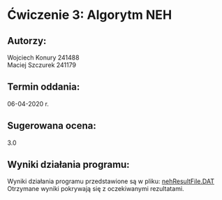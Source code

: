 ﻿# Ćwiczenie 3: Algorytm NEH
## Autorzy:
Wojciech Konury 241488  
Maciej Szczurek 241179
## Termin oddania:
06-04-2020 r.
## Sugerowana ocena:
3.0
## Wyniki działania programu:
Wyniki działania programu przedstawione są w pliku: [nehResultFile.DAT](https://github.com/wojtek717/Sterowanie-Procesami-Dyskretnymi/blob/master/NehAlgorithm/NehAlgorithm/nehResultFile.DAT)
Otrzymane wyniki pokrywają się z oczekiwanymi rezultatami.
